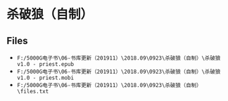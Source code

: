 # 杀破狼（自制）

## Files

- `F:/5000G电子书\06-书库更新（201911）\2018.09\0923\杀破狼（自制）\杀破狼v1.0 - priest.epub`
- `F:/5000G电子书\06-书库更新（201911）\2018.09\0923\杀破狼（自制）\杀破狼v1.0 - priest.mobi`
- `F:/5000G电子书\06-书库更新（201911）\2018.09\0923\杀破狼（自制）\files.txt`
